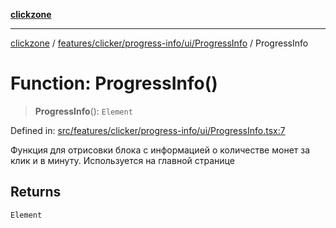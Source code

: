 [**clickzone**](../../../../../../README.md)

***

[clickzone](../../../../../../README.md) / [features/clicker/progress-info/ui/ProgressInfo](../README.md) / ProgressInfo

# Function: ProgressInfo()

> **ProgressInfo**(): `Element`

Defined in: [src/features/clicker/progress-info/ui/ProgressInfo.tsx:7](https://github.com/MaximBri/ClickZone/blob/20f3f0d061a7c50a96ed5bba64acbc325a456072/client/src/features/clicker/progress-info/ui/ProgressInfo.tsx#L7)

Функция для отрисовки блока с информацией о количестве монет за клик и в минуту. Используется на главной странице

## Returns

`Element`
